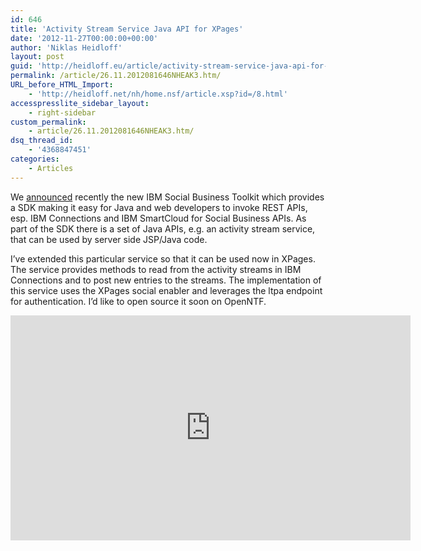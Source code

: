 ```yaml
---
id: 646
title: 'Activity Stream Service Java API for XPages'
date: '2012-11-27T00:00:00+00:00'
author: 'Niklas Heidloff'
layout: post
guid: 'http://heidloff.eu/article/activity-stream-service-java-api-for-xpages/'
permalink: /article/26.11.2012081646NHEAK3.htm/
URL_before_HTML_Import:
    - 'http://heidloff.net/nh/home.nsf/article.xsp?id=/8.html'
accesspresslite_sidebar_layout:
    - right-sidebar
custom_permalink:
    - article/26.11.2012081646NHEAK3.htm/
dsq_thread_id:
    - '4368847451'
categories:
    - Articles
---
```


We [announced](http://heidloff.net/home.nsf/dx/08.11.2012135412NHEH5Y.htm) recently the new IBM Social Business Toolkit which provides a SDK making it easy for Java and web developers to invoke REST APIs, esp. IBM Connections and IBM SmartCloud for Social Business APIs. As part of the SDK there is a set of Java APIs, e.g. an activity stream service, that can be used by server side JSP/Java code.

I’ve extended this particular service so that it can be used now in XPages. The service provides methods to read from the activity streams in IBM Connections and to post new entries to the streams. The implementation of this service uses the XPages social enabler and leverages the ltpa endpoint for authentication. I’d like to open source it soon on OpenNTF.

<iframe allowfullscreen="" frameborder="0" height="360" src="http://www.youtube.com/embed/pWRMpJq6XqE?rel=0" width="640"></iframe>